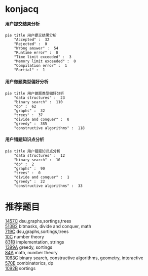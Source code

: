 # konjacq

<!-- tabs:start -->



#### **用户提交结果分析**

```mermaid
pie title 用户提交结果分析
    "Accepted" :  32
    "Rejected" :  0
    "Wrong answer" :  54
    "Runtime error" :  8
    "Time limit exceeded" :  3
    "Memory limit exceeded" :  0
    "Compilation error" :  1
    "Partial" :  1
```

#### **用户做题类型偏好分析**

```mermaid
pie title 用户做题类型偏好分析
    "data structures" :  23
    "binary search" :  110
    "dp" :  62
    "graphs" :  32
    "trees" :  37
    "divide and conquer" :  0
    "greedy" :  385
    "constructive algorithms" :  118
```
#### **用户错题知识点分析**

```mermaid
pie title 用户错题知识点分析
    "data structures" :  12
    "binary search" :  10
    "dp" :  2
    "graphs" :  90
    "trees" :  0
    "divide and conquer" :  1
    "greedy" :  22
    "constructive algorithms" :  33
```



<!-- tabs:end -->
# 推荐题目
[1457C](https://codeforces.com/contest/1457/problem/C)		dsu,graphs,sortings,trees		  
[513B2](https://codeforces.com/contest/513B/problem/2)		bitmasks,
                        divide and conquer,
                        math		  
[719C](https://codeforces.com/contest/719/problem/C)		dsu,graphs,sortings,trees		  
[10C](https://codeforces.com/contest/10/problem/C)		number theory		  
[831B](https://codeforces.com/contest/831/problem/B)		implementation,
                        strings		  
[1399A](https://codeforces.com/contest/1399/problem/A)		greedy,
                        sortings		  
[84A](https://codeforces.com/contest/84/problem/A)		math,
                        number theory		  
[1063C](https://codeforces.com/contest/1063/problem/C)		binary search,
                        constructive algorithms,
                        geometry,
                        interactive		  
[570E](https://codeforces.com/contest/570/problem/E)		combinatorics,
                        dp		  
[1092B](https://codeforces.com/contest/1092/problem/B)		sortings		  
